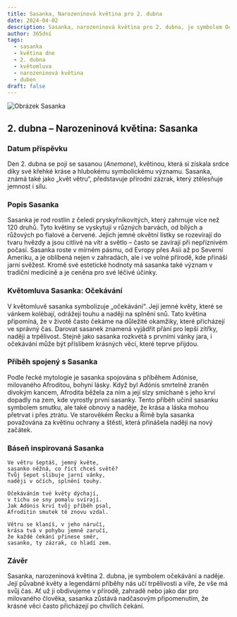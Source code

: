 ```yaml
---
title: Sasanka, Narozeninová květina pro 2. dubna
date: 2024-04-02
description: Sasanka, narozeninová květina pro 2. dubna, je symbolem Očekávání. Objevte její jedinečný význam, fascinující příběhy a poezii, která oslavuje její krásu.
author: 365dní
tags:
  - sasanka
  - květina dne
  - 2. dubna
  - květomluva
  - narozeninová květina
  - duben
draft: false
---
```


![Obrázek Sasanka](https://cdn.pixabay.com/photo/2016/11/30/14/20/anemone-1872919_1280.jpg#center)

## 2. dubna – Narozeninová květina: Sasanka

### Datum příspěvku

Den 2. dubna se pojí se sasanou (_Anemone_), květinou, která si získala srdce díky své křehké kráse a hlubokému symbolickému významu. Sasanka, známá také jako „květ větru“, představuje přírodní zázrak, který ztělesňuje jemnost i sílu.

### Popis Sasanka

Sasanka je rod rostlin z čeledi pryskyřníkovitých, který zahrnuje více než 120 druhů. Tyto květiny se vyskytují v různých barvách, od bílých a růžových po fialové a červené. Jejich jemné okvětní lístky se rozevírají do tvaru hvězdy a jsou citlivé na vítr a světlo – často se zavírají při nepříznivém počasí. Sasanka roste v mírném pásmu, od Evropy přes Asii až po Severní Ameriku, a je oblíbená nejen v zahradách, ale i ve volné přírodě, kde přináší jarní svěžest. Kromě své estetické hodnoty má sasanka také význam v tradiční medicíně a je ceněna pro své léčivé účinky.

### Květomluva Sasanka: Očekávání

V květomluvě sasanka symbolizuje „očekávání“. Její jemné květy, které se vánkem kolébají, odrážejí touhu a naději na splnění snů. Tato květina připomíná, že v životě často čekáme na důležité okamžiky, které přicházejí ve správný čas. Darovat sasanek znamená vyjádřit přání pro lepší zítřky, naději a trpělivost. Stejně jako sasanka rozkvétá s prvními vánky jara, i očekávání může být příslibem krásných věcí, které teprve přijdou.

### Příběh spojený s Sasanka

Podle řecké mytologie je sasanka spojována s příběhem Adónise, milovaného Afroditou, bohyní lásky. Když byl Adónis smrtelně zraněn divokým kancem, Afrodita běžela za ním a její slzy smíchané s jeho krví dopadly na zem, kde vyrostly první sasanky. Tento příběh učinil sasanku symbolem smutku, ale také obnovy a naděje, že krása a láska mohou přetrvat i přes ztrátu. Ve starověkém Řecku a Římě byla sasanka považována za květinu ochrany a štěstí, která přinášela naději na nový začátek.

### Báseň inspirovaná Sasanka

```
Ve větru šeptáš, jemný květe,  
sasanko něžná, co říct chceš světě?  
Tvůj šepot slibuje jarní vánky,  
naději v očích, splnění touhy.

Očekáváním tvé květy dýchají,  
v tichu se sny pomalu svírají.  
Jak Adónis krví tvůj příběh psal,  
Afroditin smutek tě znovu vzdal.

Větru se klaníš, v jeho náručí,  
krása tvá v pohybu jemně zaručí,  
že každé čekání přinese směr,  
sasanko, ty zázrak, co hladí zem.  
```

### Závěr

Sasanka, narozeninová květina 2. dubna, je symbolem očekávání a naděje. Její půvabné květy a legendární příběhy nás učí trpělivosti a víře, že vše má svůj čas. Ať už ji obdivujeme v přírodě, zahradě nebo jako dar pro milovaného člověka, sasanka zůstává nadčasovým připomenutím, že krásné věci často přicházejí po chvílích čekání.